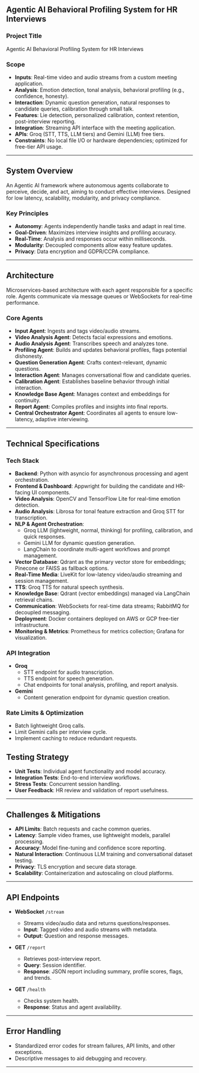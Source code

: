 ## Agentic AI Behavioral Profiling System for HR Interviews

### Project Title

Agentic AI Behavioral Profiling System for HR Interviews

### Scope

- **Inputs**: Real-time video and audio streams from a custom meeting application.  
- **Analysis**: Emotion detection, tonal analysis, behavioral profiling (e.g., confidence, honesty).  
- **Interaction**: Dynamic question generation, natural responses to candidate queries, calibration through small talk.  
- **Features**: Lie detection, personalized calibration, context retention, post-interview reporting.  
- **Integration**: Streaming API interface with the meeting application.  
- **APIs**: Groq (STT, TTS, LLM tiers) and Gemini (LLM) free tiers.  
- **Constraints**: No local file I/O or hardware dependencies; optimized for free-tier API usage.

---

## System Overview

An Agentic AI framework where autonomous agents collaborate to perceive, decide, and act, aiming to conduct effective interviews. Designed for low latency, scalability, modularity, and privacy compliance.

### Key Principles

- **Autonomy**: Agents independently handle tasks and adapt in real time.  
- **Goal-Driven**: Maximizes interview insights and profiling accuracy.  
- **Real-Time**: Analysis and responses occur within milliseconds.  
- **Modularity**: Decoupled components allow easy feature updates.  
- **Privacy**: Data encryption and GDPR/CCPA compliance.

---

## Architecture

Microservices-based architecture with each agent responsible for a specific role. Agents communicate via message queues or WebSockets for real-time performance.

### Core Agents

- **Input Agent**: Ingests and tags video/audio streams.  
- **Video Analysis Agent**: Detects facial expressions and emotions.  
- **Audio Analysis Agent**: Transcribes speech and analyzes tone.  
- **Profiling Agent**: Builds and updates behavioral profiles, flags potential dishonesty.  
- **Question Generation Agent**: Crafts context-relevant, dynamic questions.  
- **Interaction Agent**: Manages conversational flow and candidate queries.  
- **Calibration Agent**: Establishes baseline behavior through initial interaction.  
- **Knowledge Base Agent**: Manages context and embeddings for continuity.  
- **Report Agent**: Compiles profiles and insights into final reports.  
- **Central Orchestrator Agent**: Coordinates all agents to ensure low-latency, adaptive interviewing.

---

## Technical Specifications

### Tech Stack

- **Backend**: Python with asyncio for asynchronous processing and agent orchestration.  
- **Frontend & Dashboard**: Appwright for building the candidate and HR-facing UI components.  
- **Video Analysis**: OpenCV and TensorFlow Lite for real-time emotion detection.  
- **Audio Analysis**: Librosa for tonal feature extraction and Groq STT for transcription.  
- **NLP & Agent Orchestration**:  
  - Groq LLM (lightweight, normal, thinking) for profiling, calibration, and quick responses.  
  - Gemini LLM for dynamic question generation.  
  - LangChain to coordinate multi-agent workflows and prompt management.  
- **Vector Database**: Qdrant as the primary vector store for embeddings; Pinecone or FAISS as fallback options.  
- **Real-Time Media**: LiveKit for low-latency video/audio streaming and session management.  
- **TTS**: Groq TTS for natural speech synthesis.  
- **Knowledge Base**: Qdrant (vector embeddings) managed via LangChain retrieval chains.  
- **Communication**: WebSockets for real-time data streams; RabbitMQ for decoupled messaging.  
- **Deployment**: Docker containers deployed on AWS or GCP free-tier infrastructure.  
- **Monitoring & Metrics**: Prometheus for metrics collection; Grafana for visualization.

### 

### API Integration

- **Groq**  
  - STT endpoint for audio transcription.  
  - TTS endpoint for speech generation.  
  - Chat endpoints for tonal analysis, profiling, and report analysis.  
- **Gemini**  
  - Content generation endpoint for dynamic question creation.

### Rate Limits & Optimization

- Batch lightweight Groq calls.  
- Limit Gemini calls per interview cycle.  
- Implement caching to reduce redundant requests.

## Testing Strategy

- **Unit Tests**: Individual agent functionality and model accuracy.  
- **Integration Tests**: End-to-end interview workflows.  
- **Stress Tests**: Concurrent session handling.  
- **User Feedback**: HR review and validation of report usefulness.

---

## Challenges & Mitigations

- **API Limits**: Batch requests and cache common queries.  
- **Latency**: Sample video frames, use lightweight models, parallel processing.  
- **Accuracy**: Model fine-tuning and confidence score reporting.  
- **Natural Interaction**: Continuous LLM training and conversational dataset testing.  
- **Privacy**: TLS encryption and secure data storage.  
- **Scalability**: Containerization and autoscaling on cloud platforms.

---

## API Endpoints

- **WebSocket** `/stream`  
    
  - Streams video/audio data and returns questions/responses.  
  - **Input**: Tagged video and audio streams with metadata.  
  - **Output**: Question and response messages.


- **GET** `/report`  
    
  - Retrieves post-interview report.  
  - **Query**: Session identifier.  
  - **Response**: JSON report including summary, profile scores, flags, and trends.


- **GET** `/health`  
    
  - Checks system health.  
  - **Response**: Status and agent availability.

---

## Error Handling

- Standardized error codes for stream failures, API limits, and other exceptions.  
- Descriptive messages to aid debugging and recovery.

---

